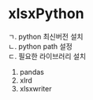 # xlsxPython <br />
ㄱ. python 최신버전 설치 <br />
ㄴ. python path 설정<br />
ㄷ. 필요한 라이브러리 설치<br />
   1. pandas
   2. xlrd
   3. xlsxwriter<br />
